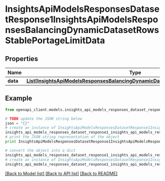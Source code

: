 # InsightsApiModelsResponsesDatasetResponse1InsightsApiModelsResponsesBalancingDynamicDatasetRowsStablePortageLimitData


## Properties
Name | Type | Description | Notes
------------ | ------------- | ------------- | -------------
**data** | [**List[InsightsApiModelsResponsesBalancingDynamicDatasetRowsStablePortageLimitData]**](InsightsApiModelsResponsesBalancingDynamicDatasetRowsStablePortageLimitData.md) |  | [optional] 

## Example

```python
from openapi_client.models.insights_api_models_responses_dataset_response1_insights_api_models_responses_balancing_dynamic_dataset_rows_stable_portage_limit_data import InsightsApiModelsResponsesDatasetResponse1InsightsApiModelsResponsesBalancingDynamicDatasetRowsStablePortageLimitData

# TODO update the JSON string below
json = "{}"
# create an instance of InsightsApiModelsResponsesDatasetResponse1InsightsApiModelsResponsesBalancingDynamicDatasetRowsStablePortageLimitData from a JSON string
insights_api_models_responses_dataset_response1_insights_api_models_responses_balancing_dynamic_dataset_rows_stable_portage_limit_data_instance = InsightsApiModelsResponsesDatasetResponse1InsightsApiModelsResponsesBalancingDynamicDatasetRowsStablePortageLimitData.from_json(json)
# print the JSON string representation of the object
print InsightsApiModelsResponsesDatasetResponse1InsightsApiModelsResponsesBalancingDynamicDatasetRowsStablePortageLimitData.to_json()

# convert the object into a dict
insights_api_models_responses_dataset_response1_insights_api_models_responses_balancing_dynamic_dataset_rows_stable_portage_limit_data_dict = insights_api_models_responses_dataset_response1_insights_api_models_responses_balancing_dynamic_dataset_rows_stable_portage_limit_data_instance.to_dict()
# create an instance of InsightsApiModelsResponsesDatasetResponse1InsightsApiModelsResponsesBalancingDynamicDatasetRowsStablePortageLimitData from a dict
insights_api_models_responses_dataset_response1_insights_api_models_responses_balancing_dynamic_dataset_rows_stable_portage_limit_data_form_dict = insights_api_models_responses_dataset_response1_insights_api_models_responses_balancing_dynamic_dataset_rows_stable_portage_limit_data.from_dict(insights_api_models_responses_dataset_response1_insights_api_models_responses_balancing_dynamic_dataset_rows_stable_portage_limit_data_dict)
```
[[Back to Model list]](../README.md#documentation-for-models) [[Back to API list]](../README.md#documentation-for-api-endpoints) [[Back to README]](../README.md)


